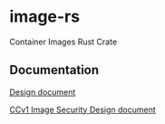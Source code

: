 # image-rs

Container Images Rust Crate

## Documentation

[Design document](docs/design.md)

[CCv1 Image Security Design document](docs/ccv1_image_security_design.md)

